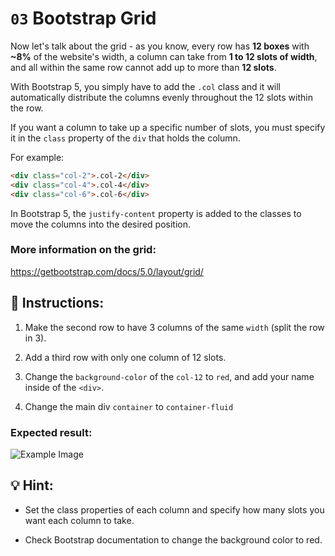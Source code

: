 # `03` Bootstrap Grid

Now let's talk about the grid - as you know, every row has **12 boxes** with **~8%** of the website's width, a column can take from **1 to 12 slots of width**, and all within the same row cannot add up to more than **12 slots**.


With Bootstrap 5, you simply have to add the `.col` class and it will automatically distribute the columns evenly throughout the 12 slots within the row.

If you want a column to take up a specific number of slots, you must specify it in the `class` property of the `div` that holds the column.

For example:

```html
<div class="col-2">.col-2</div>
<div class="col-4">.col-4</div>
<div class="col-6">.col-6</div>

```


In Bootstrap 5, the `justify-content` property is added to the classes to move the columns into the desired position.

###  More information on the grid:

https://getbootstrap.com/docs/5.0/layout/grid/


## 📝 Instructions:


1. Make the second row to have 3 columns of the same `width` (split the row in 3).

2. Add a third row with only one column of 12 slots.

3. Change the `background-color` of the `col-12` to `red`, and add your name inside of the `<div>`.

4. Change the main div `container` to `container-fluid`


### Expected result:

![Example Image](../../.learn/assets/1509892918783_38dc765ee66d5d7e4258e43e5f5dde8d.png?raw=true)

## 💡 Hint:

+ Set the class properties of each column and specify how many slots you want each column to take.

+ Check Bootstrap documentation to change the background color to red.